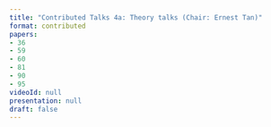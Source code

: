 ```yaml
---
title: "Contributed Talks 4a: Theory talks (Chair: Ernest Tan)"
format: contributed
papers:
- 36
- 59
- 60
- 81
- 90
- 95
videoId: null
presentation: null
draft: false
---
```

